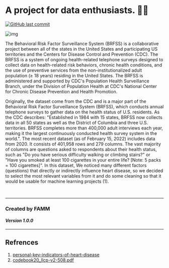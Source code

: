 # A project for data enthusiasts. 👋🏼
[![GitHub last commit](https://img.shields.io/github/last-commit/Machine-Learning-Projects1/2020-BRFSS-Codebook-CDC)](https://img.shields.io/github/last-commit/Machine-Learning-Projects1/2020-BRFSS-Codebook-CDC)

<!-- ![img](https://www.emvco.com/wp-content/uploads/2021/03/why-global-payment-specifications-matter-FI.jpg) -->
![img](https://fedtechmagazine.com/sites/fedtechmagazine.com/files/styles/cdw_hero/public/articles/%5Bcdw_tech_site%3Afield_site_shortname%5D/202106/GettyImages-1206097479.webp?itok=u97J5Sog)

The Behavioral Risk Factor Surveillance System (BRFSS) is a collaborative project between all of the states in the United States and participating US territories and the Centers for Disease Control and Prevention (CDC). The BRFSS is a system of ongoing health-related telephone surveys designed to collect data on health-related risk behaviors, chronic health conditions, and the use of preventive services from the non-institutionalized adult population (≥ 18 years) residing in the United States. The BRFSS is administered and supported by CDC's Population Health Surveillance Branch, under the Division of Population Health at CDC's National Center for Chronic Disease Prevention and Health Promotion. 

Originally, the dataset come from the CDC and is a major part of the Behavioral Risk Factor Surveillance System (BRFSS), which conducts annual telephone surveys to gather data on the health status of U.S. residents. As the CDC describes: "Established in 1984 with 15 states, BRFSS now collects data in all 50 states as well as the District of Columbia and three U.S. territories. BRFSS completes more than 400,000 adult interviews each year, making it the largest continuously conducted health survey system in the world.". The most recent dataset (as of February 15, 2022) includes data from 2020. It consists of 401,958 rows and 279 columns. The vast majority of columns are questions asked to respondents about their health status, such as "Do you have serious difficulty walking or climbing stairs?" or "Have you smoked at least 100 cigarettes in your entire life? [Note: 5 packs = 100 cigarettes]". In this dataset, We noticed many different factors (questions) that directly or indirectly influence heart disease, so we decided to select the most relevant variables from it and do some cleaning so that it would be usable for machine learning projects (1).

<br>


---

### **Created by FAMM**
#### *Version 1.0.0*

---

## Refrences
1. [personal-key-indicators-of-heart-disease](https://www.kaggle.com/datasets/kamilpytlak/personal-key-indicators-of-heart-disease)
2. [codebook20_llcp-v2-508.pdf](https://www.cdc.gov/brfss/annual_data/2020/pdf/codebook20_llcp-v2-508.pdf)